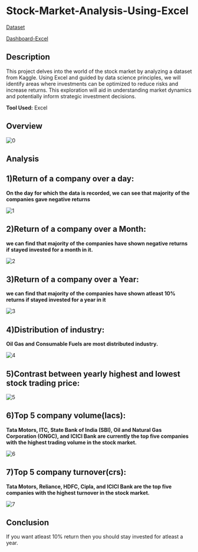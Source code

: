 # Stock-Market-Analysis-Using-Excel
[Dataset](https://www.kaggle.com/datasets/iamsouravbanerjee/nifty50-stocks-dataset/data)

[Dashboard-Excel](https://github.com/Virendra2303/Stock-Market-Analysis-Using-Excel/blob/main/Stocks%20Market%20Analysis(Excel).xlsx)

## Description
This project delves into the world of the stock market by analyzing a dataset from Kaggle. Using Excel and guided by data science principles, we will identify areas where investments can be optimized to reduce risks and increase returns. This exploration will aid in understanding market dynamics and potentially inform strategic investment decisions.

**Tool Used:** Excel

## Overview

![0](https://i.imgur.com/GbNilRx.png)

## Analysis
## 1)Return of a company over a day:

**On the day for which the data is recorded, we can see that majority of the companies gave negative returns**

![1](https://i.imgur.com/zsb3hRy.png)

## 2)Return of a company over a Month:

**we can find that majority of the companies have shown negative returns if stayed invested for a month in it.**

![2](https://i.imgur.com/0igKrUm.png)

## 3)Return of a company over a Year:

**we can find that majority of the companies have shown atleast 10% returns if stayed invested for a year in it**

![3](https://i.imgur.com/dUXQTzG.png)

## 4)Distribution of industry:

**Oil Gas and Consumable Fuels are most distributed industry.**

![4](https://i.imgur.com/vj933fM.png)

## 5)Contrast between yearly highest and lowest stock trading price:

![5](https://i.imgur.com/oUr0t2M.png)

## 6)Top 5 company volume(lacs):

**Tata Motors, ITC, State Bank of India (SBI), Oil and Natural Gas Corporation (ONGC), and ICICI Bank are currently the top five companies with the highest trading volume in the stock market.**

![6](https://i.imgur.com/6v80t22.png)

## 7)Top 5 company turnover(crs):

**Tata Motors, Reliance, HDFC, Cipla, and ICICI Bank are the top five companies with the highest turnover in the stock market.**

![7](https://i.imgur.com/Ha4ClRl.png)

## Conclusion
If you want atleast 10% return then you should stay invested for atleast a year.

